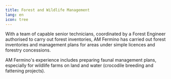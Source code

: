 ```yaml
---
title: Forest and Wildlife Management
lang: en
icon: tree
---
```

With a team of capable senior technicians, coordinated by a Forest Engineer authorised to carry out forest inventories, AM Fermino has carried out forest inventories and management plans for areas under simple licences and forestry concessions.

AM Fermino's experience includes preparing faunal management plans, especially for wildlife farms on land and water (crocodile breeding and fattening projects).